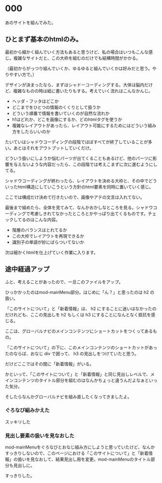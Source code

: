000
========

あのサイトを組んでみた。

## ひとまず基本のhtmlのみ。

最初から細かく組んでいく方法もあると思うけど、私の場合はいつもこんな感じ。複雑なサイトだと、この大枠を組むのだけでも結構時間がかかる。

（最初からがっつり組んでいくか、ゆるゆると組んでいくかは好みだと思う。やりやすい方で。）

デザインが決まったなら、まずはシャドーコーディングする。大体は脳内だけど、複雑なものの時は紙に書いたりもする。考えていく流れはこんなかんじ。
- ヘッダ・フッタはどこか
- どこまでをひとつの情報のくくりとして扱うか
- どういう順番で情報を書いていくのが自然な流れか
- h1はどれか、どこを画像にするか、どのhtmlタグを使うか
- 複雑なレイアウトがあったら、レイアウト可能にするためにはどういう組み方をしたらいいのか

たいていはシャドウコーディングの段階でほぼすべてが終了していることが多い。あとはそれをアウトプットしていくだけ。

どういう扱いにしようか悩むパーツが出てくることもあるけど、他のパーツに影響を与えないような内容だったら、この段階では考えこまずに次に進むようにしてる。

シャドウコーディングが終わったら、レイアウトを決める大枠と、その中でどういったhtml構造にしていこうという方針のhtml要素を同時に置いていく感じ。

ここでは構成だけ決めて行きたいので、画像やアテの文言は入れてない。

最後まで組めたら、全体を見てみて、なんかおかしなところを見る。シャドウコーディングで考慮しきれてなかったところとかやっぱり出てくるものです。チェックしてるのはこんな内容。
- 階層のバランスはとれてるか
- この大枠でレイアウトを再現できるか
- 識別子の単語が妙にばらついてないか

次は細かくhtmlを仕上げていく作業に入ります。

## 途中経過アップ

ふと、考えることがあったので、一旦このファイルをアップ。

ひっかかったのはmod-mainMenu部分。はじめに「ん？」と思ったのは h2 の扱い。

「このサイトについて」と「新着情報」は、 h2 にすることに迷いはなかったのだけれども、ここの見出しを h2 もしくは h3 にすることになんとなく抵抗を感じる。

ここは、グローバルナビのメインコンテンツにショートカットをつくってあるもの。

「このサイトについて」の下に、このメインコンテンツのショートカットがあったのならば、おなじ div で囲って、 h3 の見出しをつけていたと思う。

だけどここではその間に「新着情報」がいる。

かといって、「このサイトについて」と「新着情報」と同じ見出しレベルで、メインコンテンツのタイトル部分を組むのはなんかちょっと違うんだよなぁといった気分。

そしたらなんかグローバルナビを組み直したくなってきましたよ。

### ぐろなび組みかえた

スッキリした

### 見出し要素の扱いを見なおした

mod-mainMenuをぐろなびとおなじ組み方にしようと思っていたけど、なんかすっきりしないので、このページにおける「このサイトについて」と「新着情報」の扱いを見なおして、結果見出し用を変更。mod-mainMenuのタイトル部分も見出しに。

すっきりした。
